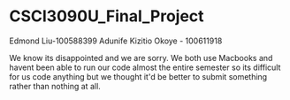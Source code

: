 # CSCI3090U_Final_Project

Edmond Liu-100588399
Adunife Kizitio Okoye - 100611918

We know its disappointed and we are sorry. We both use Macbooks and havent been able to run our code almost the entire semester so its difficult for us code anything but we thought it'd be better to submit something rather than nothing at all.
